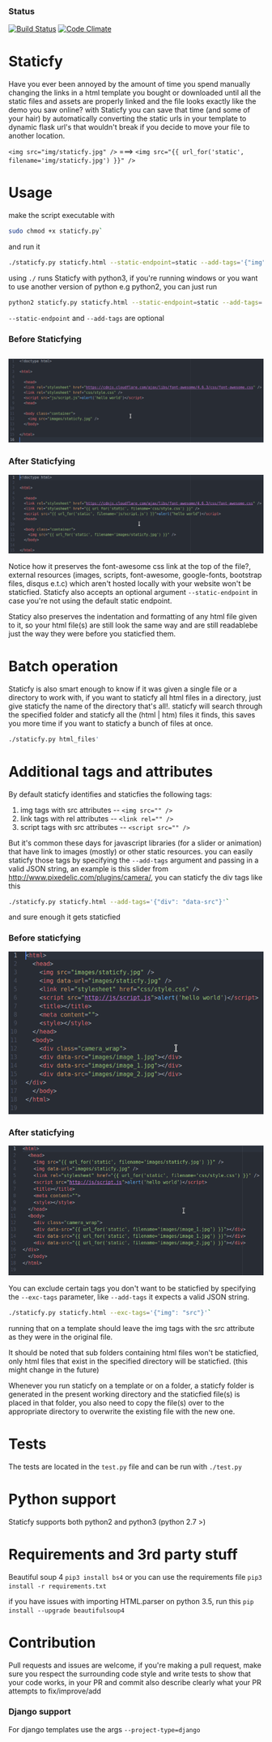 ### Status
[![Build Status](https://travis-ci.org/danidee10/Staticfy.svg?branch=master)](https://travis-ci.org/danidee10/Staticfy) [![Code Climate](https://codeclimate.com/github/danidee10/Staticfy/badges/gpa.svg)](https://codeclimate.com/github/danidee10/Staticfy)

# Staticfy
Have you ever been annoyed by the amount of time you spend manually changing the links in a html template you bought or downloaded until all the static files and assets are properly linked and the file looks exactly like the demo you saw online?
with Staticfy you can save that time (and some of your hair) by automatically converting the static urls in your template to dynamic flask url's that wouldn't break if you decide to move your file to another location.

`<img src="img/staticfy.jpg" />` ===> `<img src="{{ url_for('static', filename='img/staticfy.jpg') }}" />`

# Usage
make the script executable with
```bash
sudo chmod +x staticfy.py`
```

and run it
```bash
./staticfy.py staticfy.html --static-endpoint=static --add-tags='{"img": "data-url"}'`
```

using `./` runs Staticfy with python3, if you're running windows or you want to use another version of python e.g python2, you can just run

```bash
python2 staticfy.py staticfy.html --static-endpoint=static --add-tags='{"img": "data-url"}'`
```

 `--static-endpoint` and `--add-tags` are optional

### Before Staticfying
![alt tag](assets/before.png)
---------------------------------------------------------------------------------------------------------------------------------
### After Staticfying
![alt tag](assets/after.png)

Notice how it preserves the font-awesome css link at the top of the file?, external resources (images, scripts, font-awesome, google-fonts, bootstrap files, disqus e.t.c) which aren't hosted locally with your website won't be staticfied. Staticfy also accepts an optional argument `--static-endpoint` in case you're not using the default static endpoint.

Staticy also preserves the indentation and formatting of any html file given to it, so your html file(s) are still look the same way and are still readablebe just the way they were before you staticfied them.

# Batch operation
Staticfy is also smart enough to know if it was given a single file or a directory to work with, if you want to staticfy all html files in a directory, just give staticfy the name of the directory that's all!.
staticfy will search through the specified folder and staticfy all the (html | htm) files it finds, this saves you more time if you want to staticfy a bunch of files at once.

```bash
./staticfy.py html_files'
```

# Additional tags and attributes
By default staticfy identifies and staticfies the following tags:
 1. img tags with src attributes -- `<img src="" />`
 2. link tags with rel attributes -- `<link rel="" />`
 3. script tags with src attributes -- `<script src="" />`

But it's common these days for javascript libraries (for a slider or animation) that have link to images (mostly) or other static resources. you can easily staticfy those tags by specifying the `--add-tags` argument and passing in a valid JSON string, an example is this slider from http://www.pixedelic.com/plugins/camera/, you can staticfy the div tags like this

```bash
./staticfy.py staticfy.html --add-tags='{"div": "data-src"}'`
```

and sure enough it gets staticfied

### Before staticfying
![alt tag](assets/before_add_tag.png)

### After staticfying
![alt tag](assets/after_add_tag.png)

You can exclude certain tags you don't want to be staticfied by specifying the `--exc-tags` parameter, like `--add-tags` it expects a valid JSON string.

```bash
./staticfy.py staticfy.html --exc-tags='{"img": "src"}'`
```
running that on a template should leave the img tags with the src attribute as they were in the original file.

It should be noted that sub folders containing html files won't be staticfied, only html files that exist in the specified directory will be staticfied. (this might change in the future)

Whenever you run staticfy on a template or on a folder, a staticfy folder is generated in the present working directory and the staticfied file(s) is placed in that folder, you also need to copy the file(s) over to the appropriate directory to overwrite the existing file with the new one.

# Tests
The tests are located in the `test.py` file and can be run with
`./test.py`

# Python support
Staticfy supports both python2 and python3
(python 2.7 >)

# Requirements and 3rd party stuff
Beautiful soup 4
`pip3 install bs4`
or you can use the requirements file `pip3 install -r requirements.txt`

if you have issues with importing HTML.parser on python 3.5, run this
`pip install --upgrade beautifulsoup4`

# Contribution
Pull requests and issues are welcome, if you're making a pull request, make sure
you respect the surrounding code style and write tests to show that your code
works, in your PR and commit also describe clearly what your PR attempts to
fix/improve/add


### Django support
For django templates use the args `--project-type=django`